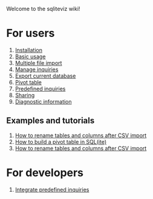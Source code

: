 Welcome to the sqliteviz wiki!

# For users
1. [Installation][0]
2. [Basic usage][1]
3. [Multiple file import][9]
4. [Manage inquiries][2]
5. [Export current database][4]
6. [Pivot table][3]
7. [Predefined inquiries][5]
8. [Sharing][11]
9. [Diagnostic information][6]

## Examples and tutorials
1. [How to rename tables and columns after CSV import][8]
2. [How to build a pivot table in SQL(ite)][10]
3. [How to rename tables and columns after CSV import][12]

# For developers
1. [Integrate predefined inquiries][7]

[0]: Installation
[1]: Basic-usage
[2]: Manage-inquiries
[3]: Pivot-table
[4]: Export-current-database
[5]: Predefined-inquiries
[6]: Diagnostic-information
[7]: Integrate-predefined-inquiries
[8]: How-to-rename-tables-and-columns-after-CSV-import
[9]: Multiple-CSV-file-import
[10]: How-to-build-a-pivot-table-in-SQLite
[11]: Sharing
[12]: How-to-rename-tables-and-columns-after-csv-import
